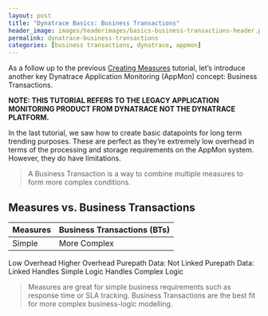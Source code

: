 ```yaml
---
layout: post
title: "Dynatrace Basics: Business Transactions"
header_image: images/headerimages/basics-business-transactions-header.png
permalink: dynatrace-business-transactions
categories: [business transactions, dynatrace, appmon]
---
```


As a follow up to the previous [Creating Measures](dynatrace-basics-creating-measures) tutorial, let’s introduce another key Dynatrace Application Monitoring (AppMon) concept: Business Transactions.

**NOTE: THIS TUTORIAL REFERS TO THE LEGACY APPLICATION MONITORING PRODUCT FROM DYNATRACE NOT THE DYNATRACE PLATFORM.**

In the last tutorial, we saw how to create basic datapoints for long term trending purposes. These are perfect as they’re extremely low overhead in terms of the processing and storage requirements on the AppMon system. However, they do have limitations.

> A Business Transaction is a way to combine multiple measures to form more complex conditions.

## Measures vs. Business Transactions

| Measures | Business Transactions (BTs) |
|----------|--------------------------|
| Simple   |    More Complex |

Low Overhead	Higher Overhead
Purepath Data: Not Linked	Purepath Data: Linked
Handles Simple Logic	Handles Complex Logic
> Measures are great for simple business requirements such as response time or SLA tracking. Business Transactions are the best fit for more complex business-logic modelling.